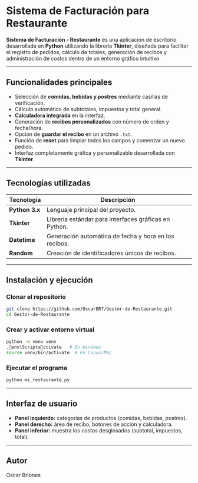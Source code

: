 # Sistema de Facturación para Restaurante

**Sistema de Facturación - Restaurante** es una aplicación de escritorio desarrollada en **Python** utilizando la librería **Tkinter**, diseñada para facilitar el registro de pedidos, cálculo de totales, generación de recibos y administración de costos dentro de un entorno gráfico intuitivo.

---

## Funcionalidades principales

- Selección de **comidas, bebidas y postres** mediante casillas de verificación.  
- Cálculo automático de subtotales, impuestos y total general.  
- **Calculadora integrada** en la interfaz.  
- Generación de **recibos personalizados** con número de orden y fecha/hora.  
- Opción de **guardar el recibo** en un archivo `.txt`.  
- Función de **reset** para limpiar todos los campos y comenzar un nuevo pedido.  
- Interfaz completamente gráfica y personalizable desarrollada con **Tkinter**.

---

## Tecnologías utilizadas

| Tecnología | Descripción |
|-------------|-------------|
| **Python 3.x** | Lenguaje principal del proyecto. |
| **Tkinter** | Librería estándar para interfaces gráficas en Python. |
| **Datetime** | Generación automática de fecha y hora en los recibos. |
| **Random** | Creación de identificadores únicos de recibos. |

---


## Instalación y ejecución

### Clonar el repositorio
```bash
git clone https://github.com/OscarBR7/Gestor-de-Restaurante.git
cd Gestor-de-Restaurante
```

### Crear y activar entorno virtual
```bash
python -m venv venv
.env\Scriptsctivate   # En Windows
source venv/bin/activate  # En Linux/Mac
```

### Ejecutar el programa
```bash
python mi_restaurante.py
```

---

## Interfaz de usuario

- **Panel izquierdo:** categorías de productos (comidas, bebidas, postres).  
- **Panel derecho:** área de recibo, botones de acción y calculadora.  
- **Panel inferior:** muestra los costos desglosados (subtotal, impuestos, total).

---

## Autor

Oscar Briones  
